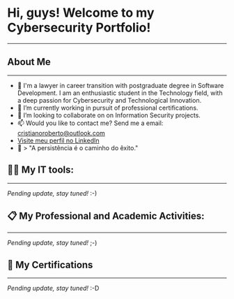 # Hi, guys! Welcome to my Cybersecurity Portfolio!
***

## About Me
***
- 🌱 I'm a lawyer in career transition with postgraduate degree in Software Development. I am an enthusiastic student in the Technology field, with a deep passion for Cybersecurity and Technological Innovation.
- 🔭 I’m currently working in pursuit of professional certifications.
- 👯 I’m looking to collaborate on on Information Security projects.
- 📫 Would you like to contact me? Send me a email: cristianoroberto@outlook.com
- [Visite meu perfil no LinkedIn](https://www.linkedin.com/in/cristianoroberto/)
- 📖 > "A persistência é o caminho do êxito."

## 👨‍💻 My IT tools:
***
*Pending update, stay tuned!* :-)

## 📋 My Professional and Academic Activities:
***
*Pending update, stay tuned!* ;-)

## 📃 My Certifications
***
*Pending update, stay tuned!* :-D
